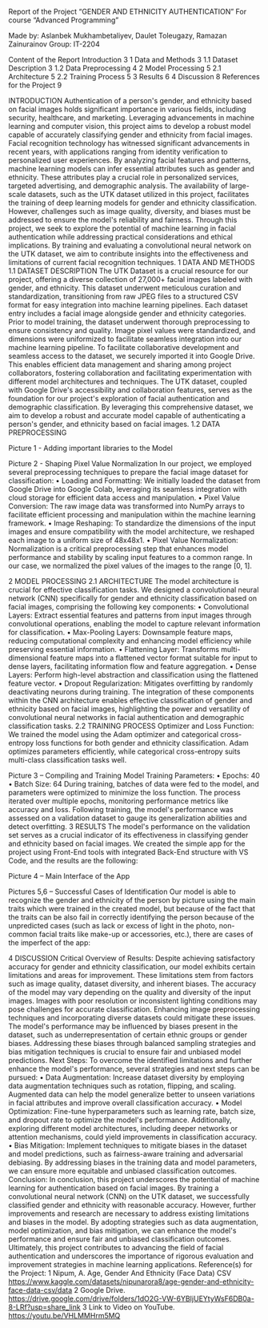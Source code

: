 Report of the Project
“GENDER AND ETHNICITY AUTHENTICATION”
For course “Advanced Programming”

Made by: Aslanbek Mukhambetaliyev,
 Daulet Toleugazy,
Ramazan Zainurainov
Group: IT-2204

Content of the Report
Introduction	 3
1 Data and Methods	 3
    1.1	Dataset Description	 3
        1.2 Data Preprocessing	 4
2 Model Processing	 5
    2.1	Architecture	 5
        2.2 Training Process	 5
3 Results	 6
4 Discussion 	8 
References for the Project	9


















INTRODUCTION
Authentication of a person's gender, and ethnicity based on facial images holds significant importance in various fields, including security, healthcare, and marketing. Leveraging advancements in machine learning and computer vision, this project aims to develop a robust model capable of accurately classifying gender and ethnicity from facial images.
Facial recognition technology has witnessed significant advancements in recent years, with applications ranging from identity verification to personalized user experiences. By analyzing facial features and patterns, machine learning models can infer essential attributes such as gender and ethnicity. These attributes play a crucial role in personalized services, targeted advertising, and demographic analysis.
The availability of large-scale datasets, such as the UTK dataset utilized in this project, facilitates the training of deep learning models for gender and ethnicity classification. However, challenges such as image quality, diversity, and biases must be addressed to ensure the model's reliability and fairness.
Through this project, we seek to explore the potential of machine learning in facial authentication while addressing practical considerations and ethical implications. By training and evaluating a convolutional neural network on the UTK dataset, we aim to contribute insights into the effectiveness and limitations of current facial recognition techniques.
1	DATA AND METHODS
1.1	DATASET DESCRIPTION
The UTK Dataset is a crucial resource for our project, offering a diverse collection of 27,000+ facial images labeled with gender, and ethnicity. This dataset underwent meticulous curation and standardization, transitioning from raw JPEG files to a structured CSV format for easy integration into machine learning pipelines. Each dataset entry includes a facial image alongside gender and ethnicity categories. 
Prior to model training, the dataset underwent thorough preprocessing to ensure consistency and quality. Image pixel values were standardized, and dimensions were uniformized to facilitate seamless integration into our machine learning pipeline. To facilitate collaborative development and seamless access to the dataset, we securely imported it into Google Drive. This enables efficient data management and sharing among project collaborators, fostering collaboration and facilitating experimentation with different model architectures and techniques.
The UTK dataset, coupled with Google Drive's accessibility and collaboration features, serves as the foundation for our project's exploration of facial authentication and demographic classification. By leveraging this comprehensive dataset, we aim to develop a robust and accurate model capable of authenticating a person's gender, and ethnicity based on facial images.
1.2	DATA PREPROCESSING
 
Picture 1 - Adding important libraries to the Model
 
Picture 2 - Shaping Pixel Value Normalization
In our project, we employed several preprocessing techniques to prepare the facial image dataset for classification:
•	Loading and Formatting: We initially loaded the dataset from Google Drive into Google Colab, leveraging its seamless integration with cloud storage for efficient data access and manipulation.
•	Pixel Value Conversion: The raw image data was transformed into NumPy arrays to facilitate efficient processing and manipulation within the machine learning framework. 
•	Image Reshaping: To standardize the dimensions of the input images and ensure compatibility with the model architecture, we reshaped each image to a uniform size of 48x48x1. 
•	Pixel Value Normalization: Normalization is a critical preprocessing step that enhances model performance and stability by scaling input features to a common range. In our case, we normalized the pixel values of the images to the range [0, 1]. 

2	MODEL PROCESSING
2.1    ARCHITECTURE
The model architecture is crucial for effective classification tasks. We designed a convolutional neural network (CNN) specifically for gender and ethnicity classification based on facial images, comprising the following key components:
•	Convolutional Layers: Extract essential features and patterns from input images through convolutional operations, enabling the model to capture relevant information for classification.
•	Max-Pooling Layers: Downsample feature maps, reducing computational complexity and enhancing model efficiency while preserving essential information.
•	Flattening Layer: Transforms multi-dimensional feature maps into a flattened vector format suitable for input to dense layers, facilitating information flow and feature aggregation.
•	Dense Layers: Perform high-level abstraction and classification using the flattened feature vector.
•	Dropout Regularization: Mitigates overfitting by randomly deactivating neurons during training.
The integration of these components within the CNN architecture enables effective classification of gender and ethnicity based on facial images, highlighting the power and versatility of convolutional neural networks in facial authentication and demographic classification tasks.
2.2    TRAINING PROCESS
Optimizer and Loss Function: We trained the model using the Adam optimizer and categorical cross-entropy loss functions for both gender and ethnicity classification. Adam optimizes parameters efficiently, while categorical cross-entropy suits multi-class classification tasks well.
 
Picture 3 – Compiling and Training Model
Training Parameters:
•	Epochs: 40
•	Batch Size: 64
During training, batches of data were fed to the model, and parameters were optimized to minimize the loss function. The process iterated over multiple epochs, monitoring performance metrics like accuracy and loss. Following training, the model's performance was assessed on a validation dataset to gauge its generalization abilities and detect overfitting. 
3	RESULTS
The model's performance on the validation set serves as a crucial indicator of its effectiveness in classifying gender and ethnicity based on facial images. We created the simple app for the project using Front-End tools with integrated Back-End structure with VS Code, and the results are the following:
 
Picture 4 – Main Interface of the App
    
Pictures 5,6 – Successful Cases of Identification
Our model is able to recognize the gender and ethnicity of the person by picture using the main traits which were trained in the created model, but because of the fact that the traits can be also fail in correctly identifying the person because of the unpredicted cases (such as lack or excess of light in the photo, non-common facial traits like make-up or accessories, etc.), there are cases of the imperfect of the app:
 
4	DISCUSSION
Critical Overview of Results:
Despite achieving satisfactory accuracy for gender and ethnicity classification, our model exhibits certain limitations and areas for improvement. These limitations stem from factors such as image quality, dataset diversity, and inherent biases. The accuracy of the model may vary depending on the quality and diversity of the input images. Images with poor resolution or inconsistent lighting conditions may pose challenges for accurate classification. Enhancing image preprocessing techniques and incorporating diverse datasets could mitigate these issues. The model's performance may be influenced by biases present in the dataset, such as underrepresentation of certain ethnic groups or gender biases. Addressing these biases through balanced sampling strategies and bias mitigation techniques is crucial to ensure fair and unbiased model predictions.
Next Steps:
To overcome the identified limitations and further enhance the model's performance, several strategies and next steps can be pursued:
•	Data Augmentation: Increase dataset diversity by employing data augmentation techniques such as rotation, flipping, and scaling. Augmented data can help the model generalize better to unseen variations in facial attributes and improve overall classification accuracy.
•	Model Optimization: Fine-tune hyperparameters such as learning rate, batch size, and dropout rate to optimize the model's performance. Additionally, exploring different model architectures, including deeper networks or attention mechanisms, could yield improvements in classification accuracy.
•	Bias Mitigation: Implement techniques to mitigate biases in the dataset and model predictions, such as fairness-aware training and adversarial debiasing. By addressing biases in the training data and model parameters, we can ensure more equitable and unbiased classification outcomes.
Conclusion:
In conclusion, this project underscores the potential of machine learning for authentication based on facial images. By training a convolutional neural network (CNN) on the UTK dataset, we successfully classified gender and ethnicity with reasonable accuracy. However, further improvements and research are necessary to address existing limitations and biases in the model. By adopting strategies such as data augmentation, model optimization, and bias mitigation, we can enhance the model's performance and ensure fair and unbiased classification outcomes. Ultimately, this project contributes to advancing the field of facial authentication and underscores the importance of rigorous evaluation and improvement strategies in machine learning applications.
Reference(s) for the Project:
1	Nipum, A. Age, Gender And Ethnicity (Face Data) CSV https://www.kaggle.com/datasets/nipunarora8/age-gender-and-ethnicity-face-data-csv/data
2	Google Drive. https://drive.google.com/drive/folders/1dO2G-VW-6YBIjUEYtyWsF6DB0a-8-LRf?usp=share_link
3	Link to Video on YouTube. https://youtu.be/VHLMMHrm5MQ
